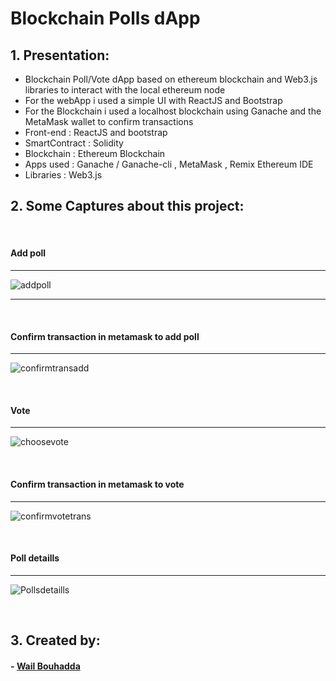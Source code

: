 # Blockchain Polls dApp

## 1. Presentation:
<ul>
  <li>Blockchain Poll/Vote dApp based on ethereum blockchain and Web3.js libraries to interact with the local ethereum node</li>
  <li>For the webApp i used a simple UI with ReactJS and Bootstrap</li>
  <li>For the Blockchain i used a localhost blockchain using Ganache and the MetaMask wallet to confirm transactions</li>
  <li>Front-end : ReactJS and bootstrap</li>
  <li>SmartContract : Solidity</li>
  <li>Blockchain : Ethereum Blockchain</li>
  <li>Apps used : Ganache / Ganache-cli , MetaMask , Remix Ethereum IDE</li>
  <li>Libraries : Web3.js</li>
</ul>

## 2. Some Captures about this project:

<br>

#### Add poll

<hr>

![addpoll](https://user-images.githubusercontent.com/47559086/203400018-09b41306-329e-4879-8342-9f7c9c447827.PNG)

<hr>

<br>

#### Confirm transaction in metamask to add poll

<hr>

![confirmtransadd](https://user-images.githubusercontent.com/47559086/203400387-f2c9b6b4-adee-4063-807c-22db2a3a4716.PNG)

<br>

#### Vote

<hr>

![choosevote](https://user-images.githubusercontent.com/47559086/203401065-e65768a4-7a0a-401e-83f1-7926c36fb712.PNG)

<br>

#### Confirm transaction in metamask to vote

<hr>

![confirmvotetrans](https://user-images.githubusercontent.com/47559086/203401302-aa496552-2e9c-4b25-848d-4dafa77c4ec1.PNG)

<br>

#### Poll detaills

<hr>

![Pollsdetaills](https://user-images.githubusercontent.com/47559086/203401422-767da493-a66e-4b60-b8ad-68e5291d0416.PNG)

<br>



## 3. Created by:

#### - <a href="https://github.com/WailBouhadda">Wail Bouhadda</a>
